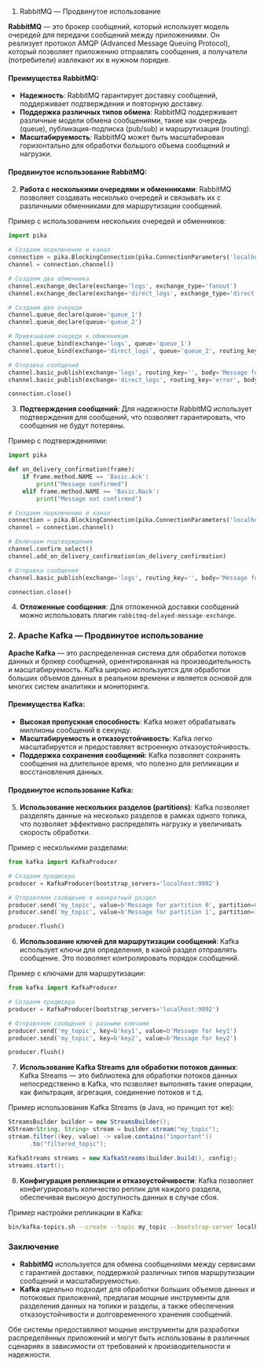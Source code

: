 1. RabbitMQ — Продвинутое использование

**RabbitMQ** — это брокер сообщений, который использует модель очередей для передачи сообщений между приложениями. Он реализует протокол AMQP (Advanced Message Queuing Protocol), который позволяет приложению отправлять сообщения, а получатели (потребители) извлекают их в нужном порядке.

#### Преимущества RabbitMQ:
- **Надежность**: RabbitMQ гарантирует доставку сообщений, поддерживает подтверждения и повторную доставку.
- **Поддержка различных типов обмена**: RabbitMQ поддерживает различные модели обмена сообщениями, такие как очередь (queue), публикация-подписка (pub/sub) и маршрутизация (routing).
- **Масштабируемость**: RabbitMQ может быть масштабирован горизонтально для обработки большого объема сообщений и нагрузки.

#### Продвинутое использование RabbitMQ:

2. **Работа с несколькими очередями и обменниками**: RabbitMQ позволяет создавать несколько очередей и связывать их с различными обменниками для маршрутизации сообщений.

Пример с использованием нескольких очередей и обменников:

```python
import pika

# Создаем подключение и канал
connection = pika.BlockingConnection(pika.ConnectionParameters('localhost'))
channel = connection.channel()

# Создаем два обменника
channel.exchange_declare(exchange='logs', exchange_type='fanout')
channel.exchange_declare(exchange='direct_logs', exchange_type='direct')

# Создаем две очереди
channel.queue_declare(queue='queue_1')
channel.queue_declare(queue='queue_2')

# Привязываем очереди к обменникам
channel.queue_bind(exchange='logs', queue='queue_1')
channel.queue_bind(exchange='direct_logs', queue='queue_2', routing_key='error')

# Отправка сообщений
channel.basic_publish(exchange='logs', routing_key='', body='Message for logs')
channel.basic_publish(exchange='direct_logs', routing_key='error', body='Error message')

connection.close()
```

3. **Подтверждения сообщений**: Для надежности RabbitMQ использует подтверждения для сообщений, что позволяет гарантировать, что сообщения не будут потеряны.

Пример с подтверждениями:

```python
import pika

def on_delivery_confirmation(frame):
    if frame.method.NAME == 'Basic.Ack':
        print("Message confirmed")
    elif frame.method.NAME == 'Basic.Nack':
        print("Message not confirmed")

# Создаем подключение и канал
connection = pika.BlockingConnection(pika.ConnectionParameters('localhost'))
channel = connection.channel()

# Включаем подтверждения
channel.confirm_select()
channel.add_on_delivery_confirmation(on_delivery_confirmation)

# Отправка сообщения
channel.basic_publish(exchange='logs', routing_key='', body='Message for logs')

connection.close()
```

4. **Отложенные сообщения**: Для отложенной доставки сообщений можно использовать плагин `rabbitmq-delayed-message-exchange`.

### 2. Apache Kafka — Продвинутое использование

**Apache Kafka** — это распределенная система для обработки потоков данных и брокер сообщений, ориентированная на производительность и масштабируемость. Kafka широко используется для обработки больших объемов данных в реальном времени и является основой для многих систем аналитики и мониторинга.

#### Преимущества Kafka:
- **Высокая пропускная способность**: Kafka может обрабатывать миллионы сообщений в секунду.
- **Масштабируемость и отказоустойчивость**: Kafka легко масштабируется и предоставляет встроенную отказоустойчивость.
- **Поддержка сохранения сообщений**: Kafka позволяет сохранять сообщения на длительное время, что полезно для репликации и восстановления данных.

#### Продвинутое использование Kafka:

5. **Использование нескольких разделов (partitions)**: Kafka позволяет разделять данные на несколько разделов в рамках одного топика, что позволяет эффективно распределять нагрузку и увеличивать скорость обработки.

Пример с несколькими разделами:

```python
from kafka import KafkaProducer

# Создаем продюсера
producer = KafkaProducer(bootstrap_servers='localhost:9092')

# Отправляем сообщение в конкретный раздел
producer.send('my_topic', value=b'Message for partition 0', partition=0)
producer.send('my_topic', value=b'Message for partition 1', partition=1)

producer.flush()
```

6. **Использование ключей для маршрутизации сообщений**: Kafka использует ключи для определения, в какой раздел отправлять сообщение. Это позволяет контролировать порядок сообщений.

Пример с ключами для маршрутизации:

```python
from kafka import KafkaProducer

# Создаем продюсера
producer = KafkaProducer(bootstrap_servers='localhost:9092')

# Отправляем сообщения с разными ключами
producer.send('my_topic', key=b'key1', value=b'Message for key1')
producer.send('my_topic', key=b'key2', value=b'Message for key2')

producer.flush()
```

7. **Использование Kafka Streams для обработки потоков данных**: Kafka Streams — это библиотека для обработки потоков данных непосредственно в Kafka, что позволяет выполнять такие операции, как фильтрация, агрегация, соединение потоков и т.д.

Пример использования Kafka Streams (в Java, но принцип тот же):

```java
StreamsBuilder builder = new StreamsBuilder();
KStream<String, String> stream = builder.stream("my_topic");
stream.filter((key, value) -> value.contains("important"))
      .to("filtered_topic");

KafkaStreams streams = new KafkaStreams(builder.build(), config);
streams.start();
```

8. **Конфигурация репликации и отказоустойчивости**: Kafka позволяет конфигурировать количество реплик для каждого раздела, обеспечивая высокую доступность данных в случае сбоя.

Пример настройки репликации в Kafka:

```bash
bin/kafka-topics.sh --create --topic my_topic --bootstrap-server localhost:9092 --partitions 3 --replication-factor 2
```

### Заключение

- **RabbitMQ** используется для обмена сообщениями между сервисами с гарантией доставки, поддержкой различных типов маршрутизации сообщений и масштабируемостью.
- **Kafka** идеально подходит для обработки больших объемов данных и потоковых приложений, предлагая мощные инструменты для разделения данных на топики и разделы, а также обеспечения отказоустойчивости и долговременного хранения сообщений.

Обе системы предоставляют мощные инструменты для разработки распределённых приложений и могут быть использованы в различных сценариях в зависимости от требований к производительности и надежности.
